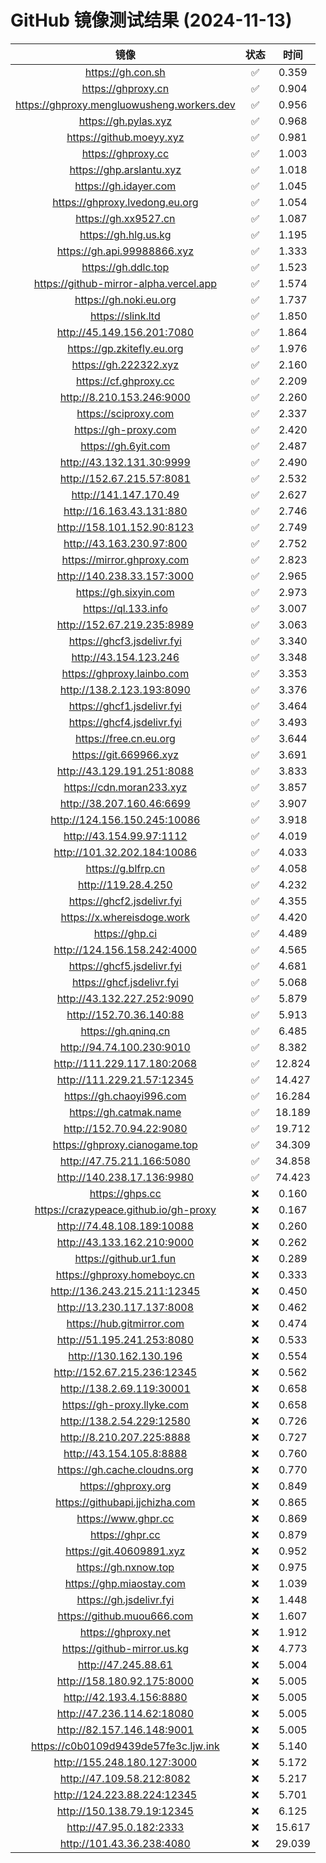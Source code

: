 # GitHub 镜像测试结果 (2024-11-13)

|  镜像  |  状态  |  时间  |
| :----: | :----: | :----: |
| https://gh.con.sh | ✅ | 0.359 |
| https://ghproxy.cn | ✅ | 0.904 |
| https://ghproxy.mengluowusheng.workers.dev | ✅ | 0.956 |
| https://gh.pylas.xyz | ✅ | 0.968 |
| https://github.moeyy.xyz | ✅ | 0.981 |
| https://ghproxy.cc | ✅ | 1.003 |
| https://ghp.arslantu.xyz | ✅ | 1.018 |
| https://gh.idayer.com | ✅ | 1.045 |
| https://ghproxy.lvedong.eu.org | ✅ | 1.054 |
| https://gh.xx9527.cn | ✅ | 1.087 |
| https://gh.hlg.us.kg | ✅ | 1.195 |
| https://gh.api.99988866.xyz | ✅ | 1.333 |
| https://gh.ddlc.top | ✅ | 1.523 |
| https://github-mirror-alpha.vercel.app | ✅ | 1.574 |
| https://gh.noki.eu.org | ✅ | 1.737 |
| https://slink.ltd | ✅ | 1.850 |
| http://45.149.156.201:7080 | ✅ | 1.864 |
| https://gp.zkitefly.eu.org | ✅ | 1.976 |
| https://gh.222322.xyz | ✅ | 2.160 |
| https://cf.ghproxy.cc | ✅ | 2.209 |
| http://8.210.153.246:9000 | ✅ | 2.260 |
| https://sciproxy.com | ✅ | 2.337 |
| https://gh-proxy.com | ✅ | 2.420 |
| https://gh.6yit.com | ✅ | 2.487 |
| http://43.132.131.30:9999 | ✅ | 2.490 |
| http://152.67.215.57:8081 | ✅ | 2.532 |
| http://141.147.170.49 | ✅ | 2.627 |
| http://16.163.43.131:880 | ✅ | 2.746 |
| http://158.101.152.90:8123 | ✅ | 2.749 |
| http://43.163.230.97:800 | ✅ | 2.752 |
| https://mirror.ghproxy.com | ✅ | 2.823 |
| http://140.238.33.157:3000 | ✅ | 2.965 |
| https://gh.sixyin.com | ✅ | 2.973 |
| https://ql.133.info | ✅ | 3.007 |
| http://152.67.219.235:8989 | ✅ | 3.063 |
| https://ghcf3.jsdelivr.fyi | ✅ | 3.340 |
| http://43.154.123.246 | ✅ | 3.348 |
| https://ghproxy.lainbo.com | ✅ | 3.353 |
| http://138.2.123.193:8090 | ✅ | 3.376 |
| https://ghcf1.jsdelivr.fyi | ✅ | 3.464 |
| https://ghcf4.jsdelivr.fyi | ✅ | 3.493 |
| https://free.cn.eu.org | ✅ | 3.644 |
| https://git.669966.xyz | ✅ | 3.691 |
| http://43.129.191.251:8088 | ✅ | 3.833 |
| https://cdn.moran233.xyz | ✅ | 3.857 |
| http://38.207.160.46:6699 | ✅ | 3.907 |
| http://124.156.150.245:10086 | ✅ | 3.918 |
| http://43.154.99.97:1112 | ✅ | 4.019 |
| http://101.32.202.184:10086 | ✅ | 4.033 |
| https://g.blfrp.cn | ✅ | 4.058 |
| http://119.28.4.250 | ✅ | 4.232 |
| https://ghcf2.jsdelivr.fyi | ✅ | 4.355 |
| https://x.whereisdoge.work | ✅ | 4.420 |
| https://ghp.ci | ✅ | 4.489 |
| http://124.156.158.242:4000 | ✅ | 4.565 |
| https://ghcf5.jsdelivr.fyi | ✅ | 4.681 |
| https://ghcf.jsdelivr.fyi | ✅ | 5.068 |
| http://43.132.227.252:9090 | ✅ | 5.879 |
| http://152.70.36.140:88 | ✅ | 5.913 |
| https://gh.qninq.cn | ✅ | 6.485 |
| http://94.74.100.230:9010 | ✅ | 8.382 |
| http://111.229.117.180:2068 | ✅ | 12.824 |
| http://111.229.21.57:12345 | ✅ | 14.427 |
| https://gh.chaoyi996.com | ✅ | 16.284 |
| https://gh.catmak.name | ✅ | 18.189 |
| http://152.70.94.22:9080 | ✅ | 19.712 |
| https://ghproxy.cianogame.top | ✅ | 34.309 |
| http://47.75.211.166:5080 | ✅ | 34.858 |
| http://140.238.17.136:9980 | ✅ | 74.423 |
| https://ghps.cc | ❌ | 0.160 |
| https://crazypeace.github.io/gh-proxy | ❌ | 0.167 |
| http://74.48.108.189:10088 | ❌ | 0.260 |
| http://43.133.162.210:9000 | ❌ | 0.262 |
| https://github.ur1.fun | ❌ | 0.289 |
| https://ghproxy.homeboyc.cn | ❌ | 0.333 |
| http://136.243.215.211:12345 | ❌ | 0.450 |
| http://13.230.117.137:8008 | ❌ | 0.462 |
| https://hub.gitmirror.com | ❌ | 0.474 |
| http://51.195.241.253:8080 | ❌ | 0.533 |
| http://130.162.130.196 | ❌ | 0.554 |
| http://152.67.215.236:12345 | ❌ | 0.562 |
| http://138.2.69.119:30001 | ❌ | 0.658 |
| https://gh-proxy.llyke.com | ❌ | 0.658 |
| http://138.2.54.229:12580 | ❌ | 0.726 |
| http://8.210.207.225:8888 | ❌ | 0.727 |
| http://43.154.105.8:8888 | ❌ | 0.760 |
| https://gh.cache.cloudns.org | ❌ | 0.770 |
| https://ghproxy.org | ❌ | 0.849 |
| https://githubapi.jjchizha.com | ❌ | 0.865 |
| https://www.ghpr.cc | ❌ | 0.869 |
| https://ghpr.cc | ❌ | 0.879 |
| https://git.40609891.xyz | ❌ | 0.952 |
| https://gh.nxnow.top | ❌ | 0.975 |
| https://ghp.miaostay.com | ❌ | 1.039 |
| https://gh.jsdelivr.fyi | ❌ | 1.448 |
| https://github.muou666.com | ❌ | 1.607 |
| https://ghproxy.net | ❌ | 1.912 |
| https://github-mirror.us.kg | ❌ | 4.773 |
| http://47.245.88.61 | ❌ | 5.004 |
| http://158.180.92.175:8000 | ❌ | 5.005 |
| http://42.193.4.156:8880 | ❌ | 5.005 |
| http://47.236.114.62:18080 | ❌ | 5.005 |
| http://82.157.146.148:9001 | ❌ | 5.005 |
| https://c0b0109d9439de57fe3c.ljw.ink | ❌ | 5.140 |
| http://155.248.180.127:3000 | ❌ | 5.172 |
| http://47.109.58.212:8082 | ❌ | 5.217 |
| http://124.223.88.224:12345 | ❌ | 5.701 |
| http://150.138.79.19:12345 | ❌ | 6.125 |
| http://47.95.0.182:2333 | ❌ | 15.617 |
| http://101.43.36.238:4080 | ❌ | 29.039 |
